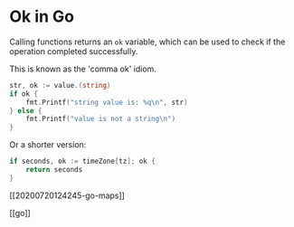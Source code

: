 # Ok in Go

Calling functions returns an `ok` variable, which can be used to check if the operation completed successfully.

This is known as the 'comma ok' idiom.

```go
str, ok := value.(string)
if ok {
    fmt.Printf("string value is: %q\n", str)
} else {
    fmt.Printf("value is not a string\n")
}
```

Or a shorter version:
```go
if seconds, ok := timeZone[tz]; ok {
	return seconds
}
```

[[20200720124245-go-maps]]

[[go]]